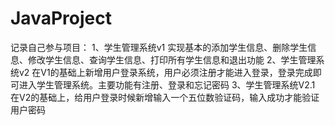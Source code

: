 # JavaProject
记录自己参与项目：
1、学生管理系统v1
   实现基本的添加学生信息、删除学生信息、修改学生信息、查询学生信息、打印所有学生信息和退出功能
2、学生管理系统v2
   在V1的基础上新增用户登录系统，用户必须注册才能进入登录，登录完成即可进入学生管理系统。主要功能有注册、登录和忘记密码
3、学生管理系统V2.1
   在V2的基础上，给用户登录时候新增输入一个五位数验证码，输入成功才能验证用户密码

